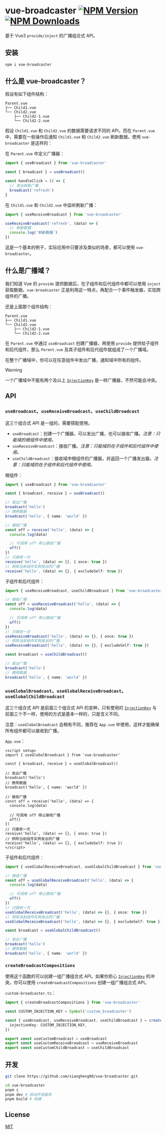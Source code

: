 # vue-broadcaster [![NPM Version][npm-version-image]][npm-url] [![NPM Downloads][npm-downloads-image]][npm-url]

基于 Vue3 `provide/inject` 的广播组合式 API。

## 安装

```bash
npm i vue-broadcaster
```

## 什么是 vue-broadcaster？

假设有如下组件结构：

```
Parent.vue
├── Child1.vue
└── Child2.vue
    ├── Child2-1.vue
    └── Child2-2.vue
```

假设 `Child1.vue` 和 `Child2.vue` 的数据需要请求不同的 API，而在 `Parent.vue` 中，需要在一些操作后通知 `Child1.vue` 和 `Child2.vue` 刷新数据。使用 `vue-broadcaster` 是这样的：

在 `Parent.vue` 中定义广播器：

```ts
import { useBroadcast } from 'vue-broadcaster'

const { broadcast } = useBroadcast()

const handleClick = () => {
  // 发出刷新广播
  broadcast('refresh')
}
```

在 `Child1.vue` 和 `Child2.vue` 中监听刷新广播：

```ts
import { useReceiveBroadcast } from 'vue-broadcaster'

useReceiveBroadcast('refresh', (data) => {
  // 刷新数据
  console.log('刷新数据')
})
```

这是一个基本的例子，实际应用中只要涉及类似的场景，都可以使用 `vue-broadcaster`。

## 什么是广播域？

我们知道 Vue 的 `provide` 提供数据后，在子组件和后代组件中都可以使用 `inject` 获取数据。`vue-broadcaster` 正是利用这一特点，再配合一个事件触发器，实现跨组件的广播。

还是上面那个组件结构：

```
Parent.vue
├── Child1.vue
└── Child2.vue
    ├── Child2-1.vue
    └── Child2-2.vue
```

在 `Parent.vue` 中通过 `useBroadcast` 创建广播器，再使用 `provide` 提供给子组件和后代组件，那么 `Parent.vue` 及其子组件和后代组件就组成了一个广播域。

在整个广播域中，你可以在任意组件中发出广播，通知域中所有的组件。

> [!WARNING]
> 一个广播域中不能有两个及以上 [`InjectionKey`](https://vuejs.org/api/composition-api-dependency-injection.html) 是一样广播器，不然可能会冲突。

## API

### `useBroadcast`、`useReceiveBroadcast`、`useChildBroadcast`

这三个组合式 API 是一组的，需要搭配使用。

- `useBroadcast`：创建一个广播器，可以发出广播，也可以接收广播。_注意：只能域的根组件中使用。_
- `useReceiveBroadcast`：接收广播。_注意：只能域的在子组件和后代组件中使用。_
- `useChildBroadcast`：接收域中根组件的广播器，并返回一个广播发出器。_注意：只能域的在子组件和后代组件中使用。_

根组件：

```ts
import { useBroadcast } from 'vue-broadcaster'

const { broadcast, receive } = useBroadcast()

// 发出广播
broadcast('hello')
// 携带数据
broadcast('hello', { name: 'world' })

// 接收广播
const off = receive('hello', (data) => {
  console.log(data)

  // 可调用 off 停止接收广播
  off()
})
// 只接收一次
receive('hello', (data) => {}, { once: true })
// 排除当前组件实例发出的广播
receive('hello', (data) => {}, { excludeSelf: true })
```

子组件和后代组件：

```ts
import { useReceiveBroadcast, useChildBroadcast } from 'vue-broadcaster'

// 接收广播
const off = useReceiveBroadcast('hello', (data) => {
  console.log(data)

  // 可调用 off 停止接收广播
  off()
})
// 只接收一次
useReceiveBroadcast('hello', (data) => {}, { once: true })
// 排除当前组件实例发出的广播
useReceiveBroadcast('hello', (data) => {}, { excludeSelf: true })

const broadcast = useChildBroadcast()

// 发出广播
broadcast('hello')
// 携带数据
broadcast('hello', { name: 'world' })
```

### `useGlobalBroadcast`、`useGlobalReceiveBroadcast`、`useGlobalChildBroadcast`

这三个组合式 API 是前面三个组合式 API 的变种，只有使用的 [`InjectionKey`](https://vuejs.org/api/composition-api-dependency-injection.html) 与前面三个不一样，使用的方式是基本一样的，只是含义不同。

注意：`useGlobalBroadcast` 会稍有不同，推荐在 `App.vue` 中使用，这样才能确保所有组件都可以接收到广播。

`App.vue`：

```vue
<script setup>
import { useGlobalBroadcast } from 'vue-broadcaster'

const { broadcast, receive } = useGlobalBroadcast()

// 发出广播
broadcast('hello')
// 携带数据
broadcast('hello', { name: 'world' })

// 接收广播
const off = receive('hello', (data) => {
  console.log(data)

  // 可调用 off 停止接收广播
  off()
})
// 只接收一次
receive('hello', (data) => {}, { once: true })
// 排除当前组件实例发出的广播
receive('hello', (data) => {}, { excludeSelf: true })
</script>
```

子组件和后代组件：

```ts
import { useGlobalReceiveBroadcast, useGlobalChildBroadcast } from 'vue-broadcaster'

// 接收广播
const off = useGlobalReceiveBroadcast('hello', (data) => {
  console.log(data)

  // 可调用 off 停止接收广播
  off()
})
// 只接收一次
useGlobalReceiveBroadcast('hello', (data) => {}, { once: true })
// 排除当前组件实例发出的广播
useGlobalReceiveBroadcast('hello', (data) => {}, { excludeSelf: true })

const broadcast = useGlobalChildBroadcast()

// 发出广播
broadcast('hello')
// 携带数据
broadcast('hello', { name: 'world' })
```

### `createBroadcastCompositions`

使用这个函数的可以创建一组广播组合式 API。如果你担心 [`InjectionKey`](https://vuejs.org/api/composition-api-dependency-injection.html) 的冲突，你可以使用 `createBroadcastCompositions` 创建一组广播组合式 API。

`custom-broadcaster.ts`：

```ts
import { createBroadcastCompositions } from 'vue-broadcaster'

const CUSTOM_INJECTION_KEY = Symbol('custom_broadcaster')

const { useBroadcast, useReceiveBroadcast, useChildBroadcast } = createBroadcastCompositions({
  injectionKey: CUSTOM_INJECTION_KEY,
})

export const useCustomBroadcast = useBroadcast
export const useCustomReceiveBroadcast = useReceiveBroadcast
export const useCustomChildBroadcast = useChildBroadcast
```

## 开发

```bash
git clone https://github.com/xiangheng08/vue-broadcaster.git

cd vue-broadcaster
pnpm i
pnpm dev # 启动开发服务
pnpm build # 构建
```

## License

[MIT](https://github.com/xiangheng08/vue-broadcaster/blob/HEAD/LICENSE)

[npm-url]: https://www.npmjs.com/package/vue-broadcaster
[npm-version-image]: https://badgen.net/npm/v/vue-broadcaster
[npm-downloads-image]: https://badgen.net/npm/dm/vue-broadcaster
